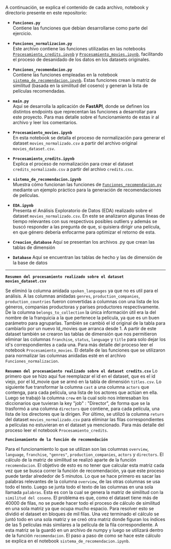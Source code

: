 A continuación, se explica el contenido de cada archivo, notebook y directorio presente en este repositorio:

- **`Funciones.py`**  
  Contiene las funciones que debían desarrollarse como parte del ejercicio.

- **`Funciones_normalizacion.py`**  
  Este archivo contiene las funciones utilizadas en las notebooks 
  [`Procesamiento_credits.ipynb`](Procesamiento_credits.ipynb) y 
  [`Procesamiento_movies.ipynb`](Procesamiento_movies.ipynb), facilitando el 
  proceso de desanidado de los datos en los datasets originales.

- **`Funciones_recomendacion.py`**  
  Contiene las funciones empleadas en la notebook 
  [`sistema_de_recomendacion.ipynb`](sistema_de_recomendacion.ipynb). Estas 
  funciones crean la matriz de similitud (basada en la similitud del coseno) y 
  generan la lista de películas recomendadas.

- **`main.py`**  
  Aquí se desarrolla la aplicación de **FastAPI**, donde se definen los distintos 
  endpoints que reprecentan las funciones a desarrollar para este proyecto. Para mas detalle sobre el funcionamiento de estas ir al archivo y leer los comentarios.

- **`Procesamiento_movies.ipynb`**  
  En esta notebook se detalla el proceso de normalización para generar el dataset 
  `movies_normalizado.csv` a partir del archivo original `movies_dataset.csv`.

- **`Procesamiento_credits.ipynb`**  
  Explica el proceso de normalización para crear el dataset `credits_normalizado.csv`
  a partir del archivo `credits.csv`.

- **`sistema_de_recomendacion.ipynb`**  
  Muestra cómo funcionan las funciones de 
  [`Funciones_recomendacion.py`](Funciones_recomendacion.py) mediante un 
  ejemplo práctico para la generación de recomendaciones de películas.

- **`EDA.ipynb`**  
  Presenta el Análisis Exploratorio de Datos (EDA) realizado sobre el dataset 
  `movies_normalizado.csv`. En este se analizaron algunas líneas de tiempo relevantes con sus respectivos posibles outliers y además se buscó responder a las pregunta de que, si quisiera dirigir una película, en que género debería enfocarme para optimizar el retorno de esta.
  
- **`Creacion_database`**
  Aquí se presentan los archivos .py que crean las tablas de dimensión

- **`Database`**
  Aquí se encuentran las tablas de hecho y las de dimensión de la base de datos

---------------------------------------------------------------------------------------------------------------------------------------------------------------------------------------------
  
**`Resumen del procesamiento realizado sobre el dataset movies_dataset.csv`**

Se eliminó la columna anidada `spoken_languages` ya que no es util para el análisis. A las columnas anidadas `genres`, `production_companies`, `production_countries` fueron convertidas a   columnas con una lista de los géneros, companias productoras y parises productores respectivamente. De la columna `belongs_to_collection` la única información útil era la del nombre de     la franquicia a la que pertenece la película, ya que es un buen parámetro para agruparlas. También se cambió el id original de la tabla para cambiarlo por un nuevo Id_movies que arranca    desde 1. A partir de este dataset también se crearon las tablas de dimensión que nos permitieron eliminar las columnas `franchise`, `status`, `language` y `title` para solo dejar los     
id's correspondientes a cada una. Para más detalle del proceso leer el notebook `Procesamiento_movies`. El detalle de las funciones que se utilizaron para normalizar las columnas anidadas esté en el archivo `Funciones_normalizacion`.

**`Resumen del procesamiento realizado sobre el dataset credits.csv`**
Lo primero que se hizo aquí fue reemplazar el id en el dataset, que es el id viejo, por el Id_movie que se armó en la tabla de dimensión `titles.csv`. Lo siguiente fue transformar la columna `cast` a una columna `actors` que contenga, para cada película, una lista de los actores que actúan en ella. Luego se trabajó la columna `crew` en la cual solo nos interesaban los diccionarios que tuvieran la key "job" : "Director", de forma que se la trasformó a una columna `directors` que contiene, para cada película, una lista de los directores que la dirigen. Por último, se utilizó la columna `return` del dataset `movies_normalizado.csv` para eliminar las filas correspondientes a películas no estuvieran en el dataset ya mencionado. Para más detalle del proceso leer el notebook `Procesamiento_credits`.

**`Funcionamiento de la función de recomendación`** 

Para el funcionamiento lo que se utilizan son las columnas `overview`, `language`, `franchise`, `"genres"`, `production_companies`, `actors` y `directors`. El cálculo de la matriz de similitud se realizó aparte de la función `recomendacion`. El objetivo de esto es no tener que calcular esta matriz cada vez que se busca correr la función de recomendación, ya que este proceso puede tardar alrededor de 5 minutos. Lo que se hace primero es sacar las palabras relevantes de la columna `overview`, de las otras columnas se usa todo el texto. Luego se junta todo el texto de las columnas en una sola llamada `palabras`. Esta es con la cual se genera la matriz de similitud con la `similitud del coseno`. El problema es que, como el dataset tiene más de 40000 de filas, no se puede hacer todo el proceso de cálculo de similitud en una sola matriz ya que ocupa mucho espacio. Para resolver esto se dividió el dataset en bloques de mil filas. Una vez terminado el cálculo se juntó todo en una sola matriz y se creó otra matriz donde figuran los índices de las 5 películas más similares a la película de la fila correspondiente. A esta matriz se la guardó en un archivo de numpy y luego se utilizará dentro de la función `recomendacion`. 
El paso a paso de como se hace este cálculo se explica en el notebook `sistema_de_recomendacion.ipynb`.

